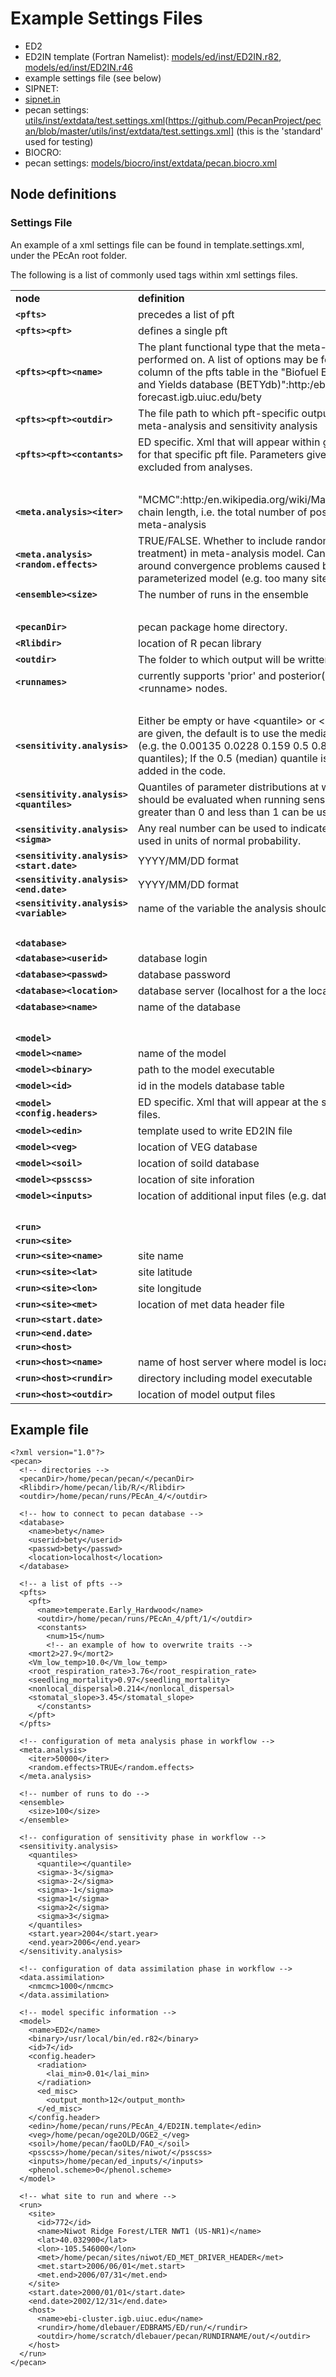 # Example Settings Files

* ED2
 * ED2IN template (Fortran Namelist): [models/ed/inst/ED2IN.r82](https://github.com/PecanProject/pecan/blob/master/models/ed/inst/ED2IN.r82), [models/ed/inst/ED2IN.r46](https://github.com/PecanProject/pecan/blob/master/models/ed/inst/ED2IN.r46)
 * example settings file (see below)
* SIPNET: 
 * [sipnet.in](https://github.com/PecanProject/pecan/blob/master/models/sipnet/inst/sipnet.in)
 * pecan settings: [utils/inst/extdata/test.settings.xml](https://github.com/PecanProject/pecan/blob/master/utils/inst/extdata/test.settings.xml)(https://github.com/PecanProject/pecan/blob/master/utils/inst/extdata/test.settings.xml] (this is the 'standard' used for testing)
* BIOCRO: 
 * pecan settings: [models/biocro/inst/extdata/pecan.biocro.xml](https://github.com/PecanProject/pecan/blob/master/models/biocro/inst/extdata/pecan.biocro.xml)

## Node definitions

### Settings File
An example of a xml settings file can be found in template.settings.xml, under the PEcAn root folder.

The following is a list of commonly used tags within xml settings files.
<table>
  <tr>
    <td><strong>node</strong></td>
    <td> <strong>definition</strong></td>
  </tr>
  <tr>
    <td> <strong><code>&lt;pfts&gt;</code></strong> </td>
    <td> precedes a list of pft </td>
  </tr>
  <tr>
    <td> <strong><code>&lt;pfts&gt;&lt;pft&gt;</code></strong> </td>
    <td> defines a single pft </td>
  </tr>
  <tr>
    <td> <strong><code>&lt;pfts&gt;&lt;pft&gt;&lt;name&gt;</code></strong> </td>
    <td> The plant functional type that the meta-analysis will be performed on. A list of options may be found under the "name" column of the pfts table in the "Biofuel Ecophysioligical Traits and Yields database (BETYdb)":http:/ebi-forecast.igb.uiuc.edu/bety  </td>
  </tr>
  <tr>
    <td> <strong><code>&lt;pfts&gt;&lt;pft&gt;&lt;outdir&gt;</code></strong> </td>
    <td> The file path to which pft-specific output will be placed during meta-analysis and sensitivity analysis </td>
  </tr>
  <tr>
    <td> <strong><code>&lt;pfts&gt;&lt;pft&gt;&lt;contants&gt;</code></strong> </td>
    <td> ED specific. Xml that will appear within generated config files for that specific pft file. Parameters given a constant will be excluded from analyses.</td>
  </tr>
  <tr>
    <td>&nbsp;</td>
    <td></td>
  </tr>
  <tr>
    <td> <strong><code>&lt;meta.analysis&gt;&lt;iter&gt;</code></strong> </td>
    <td> "MCMC":http:/en.wikipedia.org/wiki/Markov_chain_Monte_Carlo  chain length, i.e. the total number of posterior samples in the meta-analysis</td>
  </tr>
  <tr>
    <td> <strong><code>&lt;meta.analysis&gt;&lt;random.effects&gt;</code></strong> </td>
    <td> TRUE/FALSE. Whether to include random effects (site, treatment) in meta-analysis model. Can be set to FALSE to work around convergence problems caused by  an over parameterized model (e.g. too many sites, not enough data)  </td>
  </tr>
  <tr>
    <td> <strong><code>&lt;ensemble&gt;&lt;size&gt;</code></strong> </td>
    <td> The number of runs in the ensemble</td>
  </tr>
  <tr>
    <td>&nbsp;</td>
    <td></td>
  </tr>
  <tr>
    <td><strong><code>&lt;pecanDir&gt;</code></strong></td>
    <td> pecan package home directory.</td>
  </tr>
  <tr>
    <td> <strong><code>&lt;Rlibdir&gt;</code></strong> </td>
    <td> location of R pecan library</td>
  </tr>
  <tr>
    <td> <strong><code>&lt;outdir&gt;</code></strong> </td>
    <td> The folder to which output will be written.</td>
  </tr>
  <tr>
    <td> <strong><code>&lt;runnames&gt;</code></strong></td>
    <td> currently supports  'prior' and posterior('post') runs listed in &lt;runname&gt; nodes.</td>
  </tr>
  <tr>
    <td>&nbsp;</td>
    <td></td>
  </tr>
  <tr>
    <td> <strong><code>&lt;sensitivity.analysis&gt;</code></strong> </td>
    <td> Either be empty or have &lt;quantile&gt; or &lt;sigma&gt; nodes. If neither are given, the default is to use the median +/- [1 2 3] x sigma (e.g. the  0.00135 0.0228 0.159 0.5 0.841 0.977 0.999 quantiles);  If the 0.5 (median) quantile is omitted, it will be added in the code. </td>
  </tr>
  <tr>
    <td> <strong><code>&lt;sensitivity.analysis&gt;&lt;quantiles&gt;</code></strong> </td>
    <td> Quantiles of parameter distributions at whic which model should be evaluated when running sensitivity analysis. Values greater than 0 and less than 1 can be used.   </td>
  </tr>
  <tr>
    <td> <strong><code>&lt;sensitivity.analysis&gt;&lt;sigma&gt;</code></strong> </td>
    <td> Any real number can be used to indicate the quantiles to be used in units of normal probability.  </td>
  </tr>
  <tr>
    <td> <strong><code>&lt;sensitivity.analysis&gt;&lt;start.date&gt;</code></strong> </td>
    <td> YYYY/MM/DD format</td>
  </tr>
  <tr>
    <td> <strong><code>&lt;sensitivity.analysis&gt;&lt;end.date&gt;</code></strong> </td>
    <td> YYYY/MM/DD format</td>
  </tr>
  <tr>
    <td> <strong><code>&lt;sensitivity.analysis&gt;&lt;variable&gt;</code></strong> </td>
    <td> name of the variable the analysis should be run for </td>
  </tr>
  <tr>
    <td>&nbsp;</td>
    <td></td>
  </tr>
  <tr>
    <td> <strong><code>&lt;database&gt;</code></strong> </td>
    <td> </td>
  </tr>
  <tr>
    <td> <strong><code>&lt;database&gt;&lt;userid&gt;</code></strong> </td>
    <td> database login </td>
  </tr>
  <tr>
    <td> <strong><code>&lt;database&gt;&lt;passwd&gt;</code></strong> </td>
    <td> database password </td>
  </tr>
  <tr>
    <td> <strong><code>&lt;database&gt;&lt;location&gt;</code></strong> </td>
    <td> database server (localhost for a the local machine)</td>
  </tr>
  <tr>
    <td> <strong><code>&lt;database&gt;&lt;name&gt;</code></strong> </td>
    <td> name of the database </td>
  </tr>
  <tr>
    <td>&nbsp;</td>
    <td></td>
  </tr>
  <tr>
    <td> <strong><code>&lt;model&gt;</code></strong> </td>
    <td>  </td>
  </tr>
  <tr>
    <td> <strong><code>&lt;model&gt;&lt;name&gt;</code></strong> </td>
    <td> name of the model </td>
  </tr>
  <tr>
    <td> <strong><code>&lt;model&gt;&lt;binary&gt;</code></strong> </td>
    <td> path to the model executable </td>
  </tr>
  <tr>
    <td> <strong><code>&lt;model&gt;&lt;id&gt;</code></strong> </td>
    <td> id in the models database table </td>
  </tr>
  <tr>
    <td> <strong><code>&lt;model&gt;&lt;config.headers&gt;</code></strong> </td>
    <td> ED specific. Xml that will appear at the start of generated config files. </td>
  </tr>
  <tr>
    <td> <strong><code>&lt;model&gt;&lt;edin&gt;</code></strong> </td>
    <td> template used to write ED2IN file</td>
  </tr>
  <tr>
    <td> <strong><code>&lt;model&gt;&lt;veg&gt;</code></strong> </td>
    <td> location of VEG database</td>
  </tr>
  <tr>
    <td> <strong><code>&lt;model&gt;&lt;soil&gt;</code></strong> </td>
    <td> location of soild database</td>
  </tr>
  <tr>
    <td> <strong><code>&lt;model&gt;&lt;psscss&gt;</code></strong> </td>
    <td> location of site inforation</td>
  </tr>
  <tr>
    <td> <strong><code>&lt;model&gt;&lt;inputs&gt;</code></strong> </td>
    <td> location of additional input files (e.g. data assimilation data)</td>
  </tr>
  <tr>
    <td>&nbsp;</td>
    <td></td>
  </tr>
  <tr>
    <td> <strong><code>&lt;run&gt;</code></strong> </td>
    <td> </td>
  </tr>
  <tr>
    <td> <strong><code>&lt;run&gt;&lt;site&gt;</code></strong> </td>
    <td> </td>
  </tr>
  <tr>
    <td> <strong><code>&lt;run&gt;&lt;site&gt;&lt;name&gt;</code></strong> </td>
    <td> site name</td>
  </tr>
  <tr>
    <td> <strong><code>&lt;run&gt;&lt;site&gt;&lt;lat&gt;</code></strong> </td>
    <td> site latitude</td>
  </tr>
  <tr>
    <td> <strong><code>&lt;run&gt;&lt;site&gt;&lt;lon&gt;</code></strong> </td>
    <td> site longitude</td>
  </tr>
  <tr>
    <td> <strong><code>&lt;run&gt;&lt;site&gt;&lt;met&gt;</code></strong> </td>
    <td> location of met data header file </td>
  </tr>
  <tr>
    <td> <strong><code>&lt;run&gt;&lt;start.date&gt;</code></strong> </td>
    <td> </td>
  </tr>
  <tr>
    <td> <strong><code>&lt;run&gt;&lt;end.date&gt;</code></strong> </td>
    <td> </td>
  </tr>
  <tr>
    <td> <strong><code>&lt;run&gt;&lt;host&gt;</code></strong> </td>
    <td> </td>
  </tr>
  <tr>
    <td> <strong><code>&lt;run&gt;&lt;host&gt;&lt;name&gt;</code></strong> </td>
    <td> name of host server where model is located  </td>
  </tr>
  <tr>
    <td> <strong><code>&lt;run&gt;&lt;host&gt;&lt;rundir&gt;</code></strong> </td>
    <td> directory including model executable</td>
  </tr>
  <tr>
    <td> <strong><code>&lt;run&gt;&lt;host&gt;&lt;outdir&gt;</code></strong> </td>
    <td> location of model output files</td>
  </tr>
</table>




 

## Example file

```
<?xml version="1.0"?>
<pecan>
  <!-- directories -->
  <pecanDir>/home/pecan/pecan/</pecanDir>
  <Rlibdir>/home/pecan/lib/R/</Rlibdir>
  <outdir>/home/pecan/runs/PEcAn_4/</outdir>

  <!-- how to connect to pecan database -->
  <database>
    <name>bety</name>
    <userid>bety</userid>
    <passwd>bety</passwd>
    <location>localhost</location>
  </database>

  <!-- a list of pfts -->  
  <pfts>
    <pft>
      <name>temperate.Early_Hardwood</name>
      <outdir>/home/pecan/runs/PEcAn_4/pft/1/</outdir>
      <constants>
        <num>15</num>
        <!-- an example of how to overwrite traits -->
	<mort2>27.9</mort2>
	<Vm_low_temp>10.0</Vm_low_temp>
	<root_respiration_rate>3.76</root_respiration_rate>
	<seedling_mortality>0.97</seedling_mortality>
	<nonlocal_dispersal>0.214</nonlocal_dispersal>
	<stomatal_slope>3.45</stomatal_slope>
      </constants>
    </pft>
  </pfts>
  
  <!-- configuration of meta analysis phase in workflow -->
  <meta.analysis>
    <iter>50000</iter>
    <random.effects>TRUE</random.effects>
  </meta.analysis>
  
  <!-- number of runs to do -->
  <ensemble>
    <size>100</size>
  </ensemble>

  <!-- configuration of sensitivity phase in workflow -->
  <sensitivity.analysis>
    <quantiles>
      <quantile></quantile>
      <sigma>-3</sigma>
      <sigma>-2</sigma>
      <sigma>-1</sigma>
      <sigma>1</sigma>
      <sigma>2</sigma>
      <sigma>3</sigma>
    </quantiles>
    <start.year>2004</start.year>
    <end.year>2006</end.year>
  </sensitivity.analysis>

  <!-- configuration of data assimilation phase in workflow -->
  <data.assimilation>
    <nmcmc>1000</nmcmc>
  </data.assimilation>

  <!-- model specific information -->
  <model>
    <name>ED2</name>
    <binary>/usr/local/bin/ed.r82</binary>
    <id>7</id>
    <config.header>
      <radiation>
        <lai_min>0.01</lai_min>
      </radiation>
      <ed_misc>
        <output_month>12</output_month>      
      </ed_misc> 
    </config.header>
    <edin>/home/pecan/runs/PEcAn_4/ED2IN.template</edin>
    <veg>/home/pecan/oge2OLD/OGE2_</veg>
    <soil>/home/pecan/faoOLD/FAO_</soil>
    <psscss>/home/pecan/sites/niwot/</psscss>
    <inputs>/home/pecan/ed_inputs/</inputs>
    <phenol.scheme>0</phenol.scheme>
  </model>

  <!-- what site to run and where -->
  <run>
    <site>
      <id>772</id>
      <name>Niwot Ridge Forest/LTER NWT1 (US-NR1)</name>
      <lat>40.032900</lat>
      <lon>-105.546000</lon>
      <met>/home/pecan/sites/niwot/ED_MET_DRIVER_HEADER</met>
      <met.start>2006/06/01</met.start>
      <met.end>2006/07/31</met.end>
    </site>
    <start.date>2000/01/01</start.date>
    <end.date>2002/12/31</end.date>
    <host>
      <name>ebi-cluster.igb.uiuc.edu</name>
      <rundir>/home/dlebauer/EDBRAMS/ED/run/</rundir>
      <outdir>/home/scratch/dlebauer/pecan/RUNDIRNAME/out/</outdir>
    </host>
  </run>
</pecan>
```
